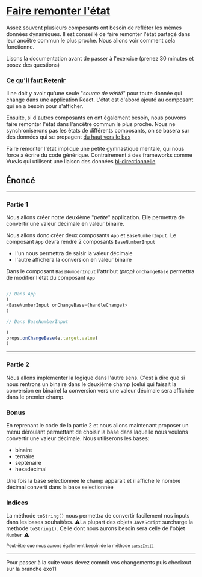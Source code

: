 # [Faire remonter l'état](https://fr.reactjs.org/docs/lifting-state-up.html)

Assez souvent plusieurs composants ont besoin de refléter les mêmes données dynamiques. Il est conseillé de faire remonter l'état partagé dans leur ancêtre commun le plus proche. Nous allons voir comment cela fonctionne.

Lisons la documentation avant de passer à l'exercice (prenez 30 minutes et posez des questions)

### [Ce qu'il faut Retenir](https://fr.reactjs.org/docs/lifting-state-up.html#lessons-learned)

Il ne doit y avoir qu'une seule "*source de vérité*" pour toute donnée qui change dans une application React. L'état est d'abord ajouté au composant qui en a besoin pour s'afficher.

Ensuite, si d'autres composants en ont également besoin, nous pouvons faire remonter l'état dans l'ancêtre commun le plus proche. Nous ne synchroniserons pas les états de différents composants, on se basera sur des données qui se propagent [du haut vers le bas](https://fr.reactjs.org/docs/state-and-lifecycle.html#the-data-flows-down)

Faire remonter l'état implique une petite gymnastique mentale, qui nous force à écrire du code générique. Contrairement à des frameworks comme VueJs qui utilisent une liaison des données [bi-directionnelle](https://fr.vuejs.org/v2/guide/forms.html)


## Énoncé
---

### Partie 1

Nous allons créer notre deuxième "*petite*" application. Elle permettra de convertir une valeur décimale en valeur binaire.

Nous allons donc créer deux composants `App` et `BaseNumberInput`.
Le composant `App` devra rendre 2 composants `BaseNumberInput`
- l'un nous permettra de saisir la valeur décimale
- l'autre affichera la conversion en valeur binaire

Dans le composant `BaseNumberInput` l'attribut *(prop)* `onChangeBase` permettra de modifier l'état du composant `App`

```javascript

// Dans App
(
<BaseNumberInput onChangeBase={handleChange}>
)

// Dans BaseNumberInput

(
props.onChangeBase(e.target.value)
)

```

---

### Partie 2

Nous allons implémenter la logique dans l'autre sens. C'est à dire que si nous rentrons un binaire dans le deuxième champ (celui qui faisait la conversion en binaire) la conversion vers une valeur décimale sera affichée dans le premier champ.


### Bonus

En reprenant le code de la partie 2 et nous allons maintenant proposer un menu déroulant permettant de choisir la base dans laquelle nous voulons convertir une valeur décimale.
Nous utiliserons les bases:
- binaire
- ternaire
- septénaire
- hexadécimal

Une fois la base sélectionnée le champ apparait et il affiche le nombre décimal converti dans la base selectionnée


### Indices

La méthode `toString()` nous permettra de convertir facilement nos inputs dans les bases souhaitées. 
⚠️La plupart des objets `JavaScript` surcharge la methode `toString()`. Celle dont nous aurons besoin sera celle de l'objet `Number` ⚠️

<small>Peut-être que nous aurons également besoin de la méthode [`parseInt()`](https://developer.mozilla.org/fr/docs/Web/JavaScript/Reference/Global_Objects/parseInt)</small>

---

Pour passer à la suite vous devez commit vos changements puis checkout sur la branche exo11